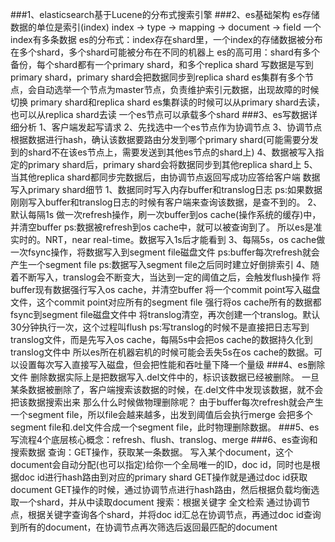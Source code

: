 ###1、elasticsearch基于Lucene的分布式搜索引擎
###2、es基础架构
    es存储数据的单位是索引(index)
    index -> type -> mapping -> document -> field
    一个index有多条数据
    es的分布式：index存在shard里，一个index的存储数据被分布在多个shard，多个shard可能被分布在不同的机器上
    es的高可用：shard有多个备份，每个shard都有一个primary shard，和多个replica shard
    写数据是写到primary shard，primary shard会把数据同步到replica shard
    es集群有多个节点，会自动选举一个节点为master节点，负责维护索引元数据，出现故障的时候切换 primary shard和replica shard
    es集群读的时候可以从primary shard去读，也可以从replica shard去读
    一个es节点可以承载多个shard
###3、es写数据详细分析
    1、客户端发起写请求
    2、先找选中一个es节点作为协调节点
    3、协调节点根据数据进行hash，确认该数据要路由分发到哪个primary shard(可能需要分发到的shard不在该es节点上，需要发送到其他es节点的shard上)
    4、数据被写入指定的primary shard后，primary shard会将数据同步到其他replica shard上
    5、当其他replica shard都同步完数据后，由协调节点返回写成功应答给客户端
    数据写入primary shard细节
    1、数据同时写入内存buffer和translog日志
    ps:如果数据刚刚写入buffer和translog日志的时候有客户端来查询该数据，是查不到的。
    2、默认每隔1s 做一次refresh操作，刷一次buffer到os cache(操作系统的缓存)中，并清空buffer
    ps:数据被refresh到os cache中，就可以被查询到了。
    所以es是准实时的。NRT，near real-time。数据写入1s后才能看到
    3、每隔5s，os cache做一次fsync操作，将数据写入到segment file磁盘文件
    ps:buffer每次refresh就会产生一个segment file
    ps:数据写入segment file之后同时建立好倒排索引
    4、随着不断写入，translog会不断变大，当达到一定的阈值之后，会触发flush操作
    将buffer现有数据强行写入os cache，并清空buffer
    将一个commit point写入磁盘文件，这个commit point对应所有的segment file
    强行将os cache所有的数据都fsync到segment file磁盘文件中
    将translog清空，再次创建一个translog。默认30分钟执行一次，这个过程叫flush
    ps:写translog的时候不是直接把日志写到translog文件，而是先写入os cache，每隔5s中会把os cache的数据持久化到translog文件中
    所以es所在机器宕机的时候可能会丢失5s在os cache的数据。可以设置每次写入直接写入磁盘，但会把性能和吞吐量下降一个量级
###4、es删除文件
    删除数据实际上是把数据写入.del文件中的，标识该数据已经被删除。
    一旦某条数据被删除了，客户端搜索该数据的时候，在.del文件中发现该数据，就不会把该数据搜索出来
    那么什么时候做物理删除呢？
    由于buffer每次refresh就会产生一个segment file，所以file会越来越多，出发到阈值后会执行merge
    会把多个segment file和.del文件合成一个segment file，此时物理删除数据。
###5、es写流程4个底层核心概念：refresh、flush、translog、merge
###6、es查询和搜索数据
    查询：GET操作，获取某一条数据。
    写入某个document，这个document会自动分配(也可以指定)给你一个全局唯一的ID，doc id，同时也是根据doc id进行hash路由到对应的primary shard
    GET操作就是通过doc id获取document
    GET操作的时候，通过协调节点进行hash路由，然后根据负载均衡选取一个shard，并从中读取document
    搜索：根据关键字 全文检索
    通过协调节点，根据关键字查询各个shard，并将doc id汇总在协调节点，再通过doc id查询到所有的document，在协调节点再次筛选后返回最匹配的document
    
    
    
